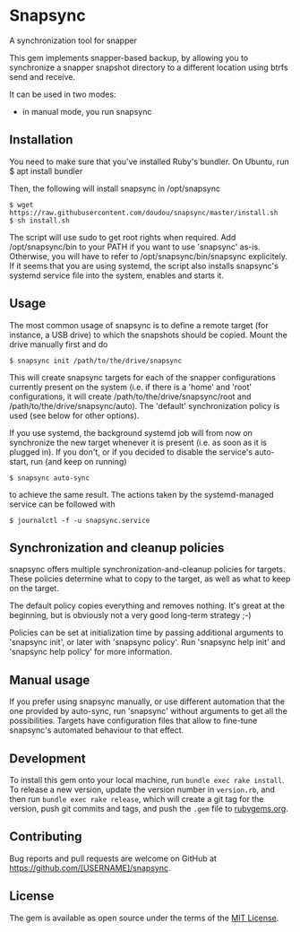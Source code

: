# Snapsync

A synchronization tool for snapper

This gem implements snapper-based backup, by allowing you to synchronize a
snapper snapshot directory to a different location using btrfs send and
receive.

It can be used in two modes:
 - in manual mode, you run snapsync 

## Installation

You need to make sure that you've installed Ruby's bundler. On Ubuntu, run
    $ apt install bundler

Then, the following will install snapsync in /opt/snapsync
    
    $ wget https://raw.githubusercontent.com/doudou/snapsync/master/install.sh
    $ sh install.sh

The script will use sudo to get root rights when required. Add /opt/snapsync/bin
to your PATH if you want to use 'snapsync' as-is. Otherwise, you will have to
refer to /opt/snapsync/bin/snapsync explicitely. If it seems that you are using
systemd, the script also installs snapsync's systemd service file into the
system, enables and starts it.

## Usage

The most common usage of snapsync is to define a remote target (for instance, a
USB drive) to which the snapshots should be copied. Mount the drive manually
first and do

    $ snapsync init /path/to/the/drive/snapsync

This will create snapsync targets for each of the snapper configurations
currently present on the system (i.e. if there is a 'home' and 'root'
configurations, it will create /path/to/the/drive/snapsync/root and
/path/to/the/drive/snapsync/auto). The 'default' synchronization policy is used
(see below for other options).

If you use systemd, the background systemd job will from now on synchronize the
new target whenever it is present (i.e. as soon as it is plugged in). If you
don't, or if you decided to disable the service's auto-start, run (and keep on
running)

    $ snapsync auto-sync

to achieve the same result. The actions taken by the systemd-managed service can
be followed with

    $ journalctl -f -u snapsync.service

## Synchronization and cleanup policies

snapsync offers multiple synchronization-and-cleanup policies for targets. These
policies determine what to copy to the target, as well as what to keep on the
target.

The default policy copies everything and removes nothing. It's great at the
beginning, but is obviously not a very good long-term strategy ;-)

Policies can be set at initialization time by passing additional arguments to
'snapsync init', or later with 'snapsync policy'. Run
'snapsync help init' and 'snapsync help policy' for more information.

## Manual usage

If you prefer using snapsync manually, or use different automation that the one
provided by auto-sync, run 'snapsync' without arguments to get all the
possibilities. Targets have configuration files that allow to fine-tune
snapsync's automated behaviour to that effect.

## Development

To install this gem onto your local machine, run `bundle exec rake install`. To release a new version, update the version number in `version.rb`, and then run `bundle exec rake release`, which will create a git tag for the version, push git commits and tags, and push the `.gem` file to [rubygems.org](https://rubygems.org).

## Contributing

Bug reports and pull requests are welcome on GitHub at https://github.com/[USERNAME]/snapsync.

## License

The gem is available as open source under the terms of the [MIT License](http://opensource.org/licenses/MIT).

